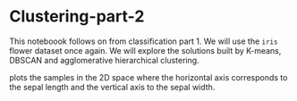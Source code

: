 # Clustering-part-2

This noteboook follows on from classification part 1. We will use the ```iris``` flower dataset once again. We will explore the solutions built by K-means, DBSCAN and agglomerative hierarchical clustering.

plots the samples in the 2D space where the horizontal axis corresponds to the sepal length and the vertical axis to the sepal width.
